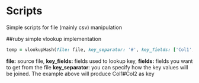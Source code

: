 # Scripts
Simple scripts for file (mainly csv) manipulation

##ruby simple vlookup implementation

```ruby
temp = vlookupHash(file: file, key_separator: '#', key_fields: ['Col1','Col2'], fields: ['Field1','Field2','field3'])
```
__file:__ source file,
__key_fields:__ fields used to lookup key,
__fields:__ fields you want to get from the file
__key_separator__: you can specify how the key values will be joined. The example above will produce Col1#Col2 as key
